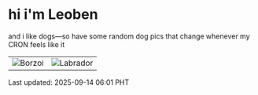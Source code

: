 # hi i'm Leoben

and i like dogs—so have some random dog pics that change whenever my CRON feels like it

|  |  |
|--------|----------|
| ![Borzoi](https://random-dog-vercel.vercel.app/api/random-borzoi?v=1757800869) | ![Labrador](https://random-dog-vercel.vercel.app/api/random-labrador?v=1757800869) |

Last updated: 2025-09-14 06:01 PHT
